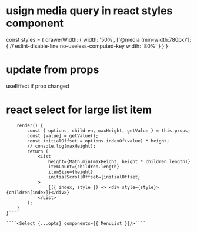 # usign media query in react styles component
const styles = {
  drawerWidth: {
    width: '50%',
    ['@media (min-width:780px)']: { // eslint-disable-line no-useless-computed-key
      width: '80%'
    }
  }
}


 # update from props 
 useEffect if prop changed


# react select for large list item
```` class MenuList extends Component {
    render() {
        const { options, children, maxHeight, getValue } = this.props;
        const [value] = getValue();
        const initialOffset = options.indexOf(value) * height;
        // console.log(maxHeight);
        return (
            <List
                height={Math.min(maxHeight, height * children.length)}
                itemCount={children.length}
                itemSize={height}
                initialScrollOffset={initialOffset}
            >
                {({ index, style }) => <div style={style}>{children[index]}</div>}
            </List>
        );
    }
}````

````<Select {...opts} components={{ MenuList }}/>````
